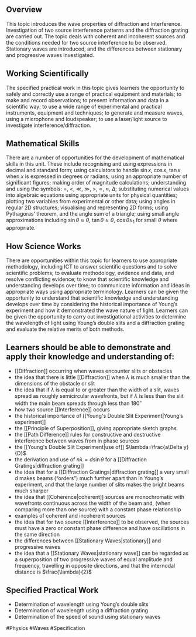 ## Overview
This topic introduces the wave properties of diffraction and interference. Investigation of two source interference patterns and the diffraction grating are carried out. The topic deals with coherent and incoherent sources and the conditions needed for two source interference to be observed. Stationary waves are introduced, and the differences between stationary and progressive waves investigated.
## Working Scientifically
The specified practical work in this topic gives learners the opportunity to safely and correctly use a range of practical equipment and materials; to make and record observations; to present information and data in a scientific way; to use a wide range of experimental and practical instruments, equipment and techniques; to generate and measure waves, using a microphone and loudspeaker; to use a laser/light source to investigate interference/diffraction.
## Mathematical Skills
There are a number of opportunities for the development of mathematical skills in this unit. These include recognising and using expressions in decimal and standard form; using calculators to handle $\sin x$, $\cos x$, $\tan x$ when $x$ is expressed in degrees or radians; using an appropriate number of significant figures; making order of magnitude calculations; understanding and using the symbols: $=$, $<$, $\ll$, $\gg$, $>$, $\propto$, $\approx$, $\Delta$; substituting numerical values into algebraic equations using appropriate units for physical quantities; plotting two variables from experimental or other data; using
angles in regular 2D structures; visualising and representing 2D forms; using Pythagoras’ theorem, and the angle sum of a triangle; using small angle approximations including $\sin\theta \approx\theta$, $\tan\theta \approx\theta$, $\cos\theta \approx_{1}$ for small $\theta$ where appropriate.
## How Science Works
There are opportunities within this topic for learners to use appropriate methodology, including ICT to answer scientific questions and to solve scientific problems; to evaluate methodology, evidence and data, and resolve conflicting evidence; to know that scientific knowledge and understanding develops over time; to communicate information and ideas in appropriate ways using appropriate terminology. Learners can be given the opportunity to understand that scientific knowledge and understanding develops over time by considering the historical importance of
Young’s experiment and how it demonstrated the wave nature of light. Learners can be given the opportunity to carry out investigational activities to determine the wavelength of light using Young’s double slits and a diffraction grating and evaluate the relative merits of both methods.
## Learners should be able to demonstrate and apply their knowledge and understanding of:
- [[Diffraction]] occurring when waves encounter slits or obstacles
- the idea that there is little [[Diffraction]] when $\lambda$ is much smaller than the dimensions of the obstacle or slit
- the idea that if $\lambda$ is equal to or greater than the width of a slit, waves spread as roughly semicircular wavefronts, but if $\lambda$ is less than the slit width the main beam spreads through less than $180^{\circ}$
- how two source [[Interference]] occurs
- the historical importance of [[Young's Double Slit Experiment|Young’s experiment]]
- the [[Principle of Superposition]], giving appropriate sketch graphs
- the [[Path Difference]] rules for constructive and destructive interference between waves from in phase sources
- the [[Young's Double Slit Experiment|use of]] $\lambda=\frac{a\Delta y}{D}$
- the derivation and use of $n\lambda=d\sin\theta$ for a [[Diffraction Gratings|diffraction grating]]
- the idea that for a [[Diffraction Gratings|diffraction grating]] a very small d makes beams (“orders”) much further apart than in Young’s experiment, and that the large number of slits makes the bright beams much sharper
- the idea that [[Coherence|coherent]] sources are monochromatic with wavefronts continuous across the width of the beam and, (when comparing more than one source) with a constant phase relationship
- examples of coherent and incoherent sources
- the idea that for two source [[Interference]] to be observed, the sources must have a zero or constant phase difference and have oscillations in the same direction
- the differences between [[Stationary Waves|stationary]] and progressive waves
- the idea that a [[Stationary Waves|stationary wave]] can be regarded as a superposition of two progressive waves of equal amplitude and frequency, travelling in opposite directions, and that the internodal distance is $\frac{\lambda}{2}$
## Specified Practical Work
- Determination of wavelength using Young’s double slits
- Determination of wavelength using a diffraction grating
- Determination of the speed of sound using stationary waves

#Physics #Waves #Specification